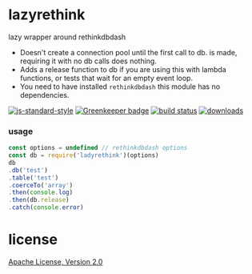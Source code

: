 # lazyrethink

lazy wrapper around rethinkdbdash

* Doesn't create a connection pool until the first call to db. is made, requiring it with no db calls does nothing.
* Adds a release function to db if you are using this with lambda functions, or tests that wait for an empty event loop.
* You need to have installed `rethinkdbdash` this module has no dependencies.

[![js-standard-style](https://img.shields.io/badge/code_style-standard-brightgreen.svg)](https://github.com/feross/standard)
[![Greenkeeper badge](https://badges.greenkeeper.io/JamesKyburz/lazyrethink.svg)](https://greenkeeper.io/)
[![build status](https://api.travis-ci.org/JamesKyburz/lazyrethink.svg)](https://travis-ci.org/JamesKyburz/lazyrethink)
[![downloads](https://img.shields.io/npm/dm/lazyrethink.svg)](https://npmjs.org/package/lazyrethink)

### usage

```javascript
const options = undefined // rethinkdbdash options
const db = require('ladyrethink')(options)
db
.db('test')
.table('test')
.coerceTo('array')
.then(console.log)
.then(db.release)
.catch(console.error)
```

# license

[Apache License, Version 2.0](LICENSE)
